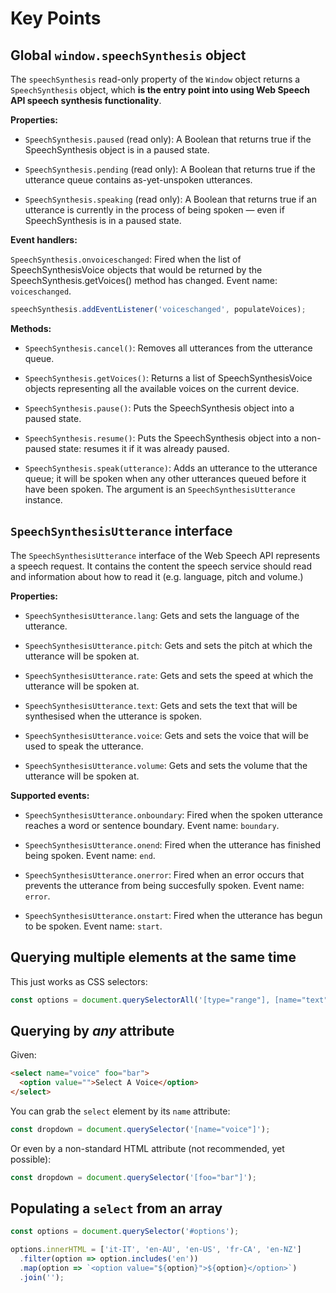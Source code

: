 # Key Points

## Global `window.speechSynthesis` object

The `speechSynthesis` read-only property of the `Window` object returns a `SpeechSynthesis` object, which **is the entry point into using Web Speech API speech synthesis functionality**.

**Properties:**

* `SpeechSynthesis.paused` (read only): A Boolean that returns true if the SpeechSynthesis object is in a paused state.

* `SpeechSynthesis.pending` (read only): A Boolean that returns true if the utterance queue contains as-yet-unspoken utterances.

* `SpeechSynthesis.speaking` (read only): A Boolean that returns true if an utterance is currently in the process of being spoken — even if SpeechSynthesis is in a paused state.

**Event handlers:**

`SpeechSynthesis.onvoiceschanged`: Fired when the list of SpeechSynthesisVoice objects that would be returned by the SpeechSynthesis.getVoices() method has changed. Event name: `voiceschanged`.

```js
speechSynthesis.addEventListener('voiceschanged', populateVoices);
```

**Methods:**

* `SpeechSynthesis.cancel()`: Removes all utterances from the utterance queue.

* `SpeechSynthesis.getVoices()`: Returns a list of SpeechSynthesisVoice objects representing all the available voices on the current device.

* `SpeechSynthesis.pause()`: Puts the SpeechSynthesis object into a paused state.

* `SpeechSynthesis.resume()`: Puts the SpeechSynthesis object into a non-paused state: resumes it if it was already paused.

* `SpeechSynthesis.speak(utterance)`: Adds an utterance to the utterance queue; it will be spoken when any other utterances queued before it have been spoken. The argument is an `SpeechSynthesisUtterance` instance.

## `SpeechSynthesisUtterance` interface

The `SpeechSynthesisUtterance` interface of the Web Speech API represents a speech request. It contains the content the speech service should read and information about how to read it (e.g. language, pitch and volume.)

**Properties:**

* `SpeechSynthesisUtterance.lang`: Gets and sets the language of the utterance.

* `SpeechSynthesisUtterance.pitch`: Gets and sets the pitch at which the utterance will be spoken at.

* `SpeechSynthesisUtterance.rate`: Gets and sets the speed at which the utterance will be spoken at.

* `SpeechSynthesisUtterance.text`: Gets and sets the text that will be synthesised when the utterance is spoken.

* `SpeechSynthesisUtterance.voice`: Gets and sets the voice that will be used to speak the utterance.

* `SpeechSynthesisUtterance.volume`: Gets and sets the volume that the utterance will be spoken at.

**Supported events:**

* `SpeechSynthesisUtterance.onboundary`: Fired when the spoken utterance reaches a word or sentence boundary. Event name: `boundary`.

* `SpeechSynthesisUtterance.onend`: Fired when the utterance has finished being spoken. Event name: `end`.

* `SpeechSynthesisUtterance.onerror`: Fired when an error occurs that prevents the utterance from being succesfully spoken. Event name: `error`.

* `SpeechSynthesisUtterance.onstart`: Fired when the utterance has begun to be spoken. Event name: `start`.

## Querying multiple elements at the same time

This just works as CSS selectors:

```js
const options = document.querySelectorAll('[type="range"], [name="text"]');
```

## Querying by *any* attribute

Given:

```html
<select name="voice" foo="bar">
  <option value="">Select A Voice</option>
</select>
```

You can grab the `select` element by its `name` attribute:

```js
const dropdown = document.querySelector('[name="voice"]');
```

Or even by a non-standard HTML attribute (not recommended, yet possible):

```js
const dropdown = document.querySelector('[foo="bar"]');
```

## Populating a `select` from an array

```js
const options = document.querySelector('#options');

options.innerHTML = ['it-IT', 'en-AU', 'en-US', 'fr-CA', 'en-NZ']
  .filter(option => option.includes('en'))
  .map(option => `<option value="${option}">${option}</option>`)
  .join('');
```
